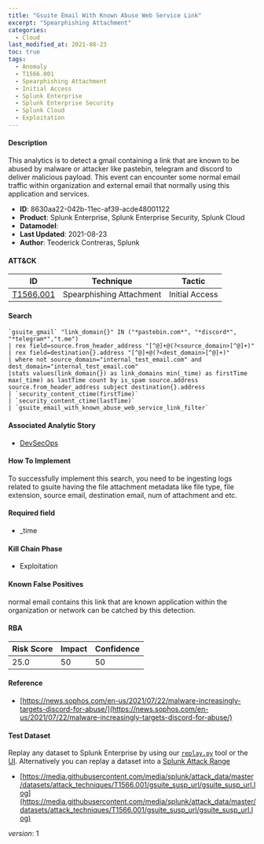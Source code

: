 ```yaml
---
title: "Gsuite Email With Known Abuse Web Service Link"
excerpt: "Spearphishing Attachment"
categories:
  - Cloud
last_modified_at: 2021-08-23
toc: true
tags:
  - Anomaly
  - T1566.001
  - Spearphishing Attachment
  - Initial Access
  - Splunk Enterprise
  - Splunk Enterprise Security
  - Splunk Cloud
  - Exploitation
---
```




#### Description

This analytics is to detect a gmail containing a link that are known to be abused by malware or attacker like pastebin, telegram and discord to deliver malicious payload. This event can encounter some normal email traffic within organization and external email that normally using this application and services.

- **ID**: 8630aa22-042b-11ec-af39-acde48001122
- **Product**: Splunk Enterprise, Splunk Enterprise Security, Splunk Cloud
- **Datamodel**: 
- **Last Updated**: 2021-08-23
- **Author**: Teoderick Contreras, Splunk


#### ATT&CK

| ID          | Technique   | Tactic       |
| ----------- | ----------- |--------------|
| [T1566.001](https://attack.mitre.org/techniques/T1566/001/) | Spearphishing Attachment | Initial Access |


#### Search

```
`gsuite_gmail` "link_domain{}" IN ("*pastebin.com*", "*discord*", "*telegram*","t.me") 
| rex field=source.from_header_address "[^@]+@(?<source_domain>[^@]+)" 
| rex field=destination{}.address "[^@]+@(?<dest_domain>[^@]+)" 
| where not source_domain="internal_test_email.com" and dest_domain="internal_test_email.com" 
|stats values(link_domain{}) as link_domains min(_time) as firstTime max(_time) as lastTime count by is_spam source.address source.from_header_address subject destination{}.address 
| `security_content_ctime(firstTime)` 
| `security_content_ctime(lastTime)` 
| `gsuite_email_with_known_abuse_web_service_link_filter`
```

#### Associated Analytic Story
* [DevSecOps](/stories/devsecops)


#### How To Implement
To successfully implement this search, you need to be ingesting logs related to gsuite having the file attachment metadata like file type, file extension, source email, destination email, num of attachment and etc.

#### Required field
* _time


#### Kill Chain Phase
* Exploitation


#### Known False Positives
normal email contains this link that are known application within the organization or network can be catched by this detection.



#### RBA

| Risk Score  | Impact      | Confidence   |
| ----------- | ----------- |--------------|
| 25.0 | 50 | 50 |



#### Reference

* [https://news.sophos.com/en-us/2021/07/22/malware-increasingly-targets-discord-for-abuse/](https://news.sophos.com/en-us/2021/07/22/malware-increasingly-targets-discord-for-abuse/)



#### Test Dataset
Replay any dataset to Splunk Enterprise by using our [`replay.py`](https://github.com/splunk/attack_data#using-replaypy) tool or the [UI](https://github.com/splunk/attack_data#using-ui).
Alternatively you can replay a dataset into a [Splunk Attack Range](https://github.com/splunk/attack_range#replay-dumps-into-attack-range-splunk-server)

* [https://media.githubusercontent.com/media/splunk/attack_data/master/datasets/attack_techniques/T1566.001/gsuite_susp_url/gsuite_susp_url.log](https://media.githubusercontent.com/media/splunk/attack_data/master/datasets/attack_techniques/T1566.001/gsuite_susp_url/gsuite_susp_url.log)


_version_: 1